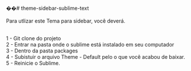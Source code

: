 ��#   t h e m e - s i d e b a r - s u b l i m e - t e x t <br> <br> 
 Para utlizar este Tema para sidebar, você deverá.<br> <br>


1 - Git clone do projeto <br>
2 - Entrar na pasta onde o sublime está instalado em seu computador <br>
3 - Dentro da pasta packages<br>
4 - Subistuir o arquivo Theme - Default pelo o que você acabou de baixar.<br>
5 - Reinicie o Sublime.<br>
